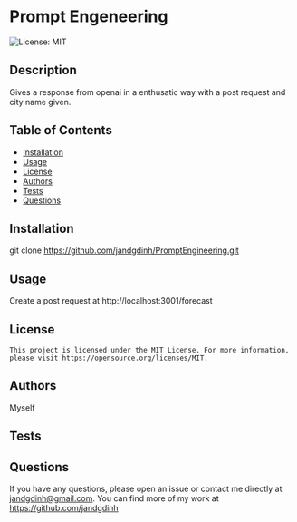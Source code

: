 # Prompt Engeneering

  ![License: MIT](https://img.shields.io/badge/License-MIT-yellow.svg)


  ## Description
  Gives a response from openai in a enthusatic way with a post request and city name given.

  ## Table of Contents
  - [Installation](#installation)
  - [Usage](#usage)
  - [License](#license)
  - [Authors](#authors)
  - [Tests](#tests)
  - [Questions](#questions)

  ## Installation
  git clone https://github.com/jandgdinh/PromptEngineering.git

  ## Usage
  Create a post request at http://localhost:3001/forecast

  ## License

    This project is licensed under the MIT License. For more information, please visit https://opensource.org/licenses/MIT.

  ## Authors
  Myself

  ## Tests
  

  ## Questions
  If you have any questions, please open an issue or contact me directly at jandgdinh@gmail.com. You can find more of my work at https://github.com/jandgdinh